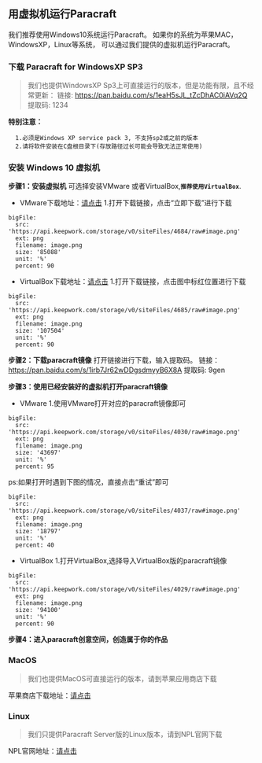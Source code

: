 ## 用虚拟机运行Paracraft

我们推荐使用Windows10系统运行Paracraft。 如果你的系统为苹果MAC，WindowsXP，Linux等系统， 可以通过我们提供的虚拟机运行Paracraft。 


### 下载 Paracraft for WindowsXP SP3
> 我们也提供WindowsXP Sp3上可直接运行的版本，但是功能有限，且不经常更新：
链接: https://pan.baidu.com/s/1eaH5sJL_tZcDhAC0iAVq2Q
提取码: 1234

**特别注意：** 
```
  1.必须是Windows XP service pack 3, 不支持sp2或之前的版本
  2.请将软件安装在C盘根目录下(存放路径过长可能会导致无法正常使用)
```
### 安装 Windows 10 虚拟机

**步骤1：安装虚拟机**
可选择安装VMware 或者VirtualBox,**```推荐使用VirtualBox```**.
- VMware下载地址：[请点击](https://my.vmware.com/cn/web/vmware/details?downloadGroup=WKST-1510-WIN&productId=799&rPId=33377)
  1.打开下载链接，点击“立即下载”进行下载  
```@BigFile
bigFile:
  src: 'https://api.keepwork.com/storage/v0/siteFiles/4684/raw#image.png'
  ext: png
  filename: image.png
  size: '85088'
  unit: '%'
  percent: 90

```

- VirtualBox下载地址：[请点击](https://www.virtualbox.org/wiki/Downloads)
  1.打开下载链接，点击图中标红位置进行下载     
```@BigFile
bigFile:
  src: 'https://api.keepwork.com/storage/v0/siteFiles/4685/raw#image.png'
  ext: png
  filename: image.png
  size: '107504'
  unit: '%'
  percent: 90

```

  
**步骤2：下载paracraft镜像**
打开链接进行下载，输入提取码。
链接： https://pan.baidu.com/s/1irb7Jr62wDDgsdmyyB6X8A 
提取码: 9gen 

**步骤3：使用已经安装好的虚拟机打开paracraft镜像**  
- VMware
  1.使用VMware打开对应的paracraft镜像即可
```@BigFile
bigFile:
  src: 'https://api.keepwork.com/storage/v0/siteFiles/4030/raw#image.png'
  ext: png
  filename: image.png
  size: '43697'
  unit: '%'
  percent: 95

```
  
  ps:如果打开时遇到下图的情况，直接点击“重试”即可


```@BigFile
bigFile:
  src: 'https://api.keepwork.com/storage/v0/siteFiles/4037/raw#image.png'
  ext: png
  filename: image.png
  size: '18797'
  unit: '%'
  percent: 40

```




  
 
- VirtualBox
  1.打开VirtualBox,选择导入VirtualBox版的paracraft镜像
 
```@BigFile
bigFile:
  src: 'https://api.keepwork.com/storage/v0/siteFiles/4029/raw#image.png'
  ext: png
  filename: image.png
  size: '94100'
  unit: '%'
  percent: 90

```


  
 

**步骤4：进入paracraft创意空间，创造属于你的作品**

### MacOS 
> 我们也提供MacOS可直接运行的版本，请到苹果应用商店下载

苹果商店下载地址：[请点击](https://apps.apple.com/cn/app/paracraft/id1422406070)
### Linux
> 我们只提供Paracraft Server版的Linux版本，请到NPL官网下载

NPL官网地址：[请点击](https://github.com/LiXizhi/NPLRuntime/releases/)
